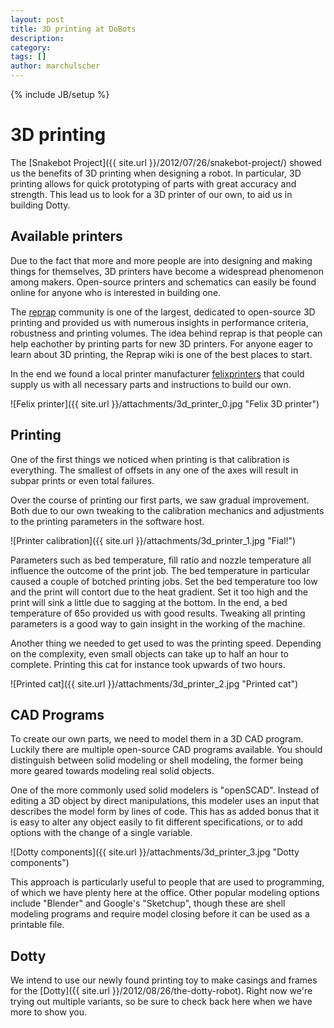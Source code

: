 ```yaml
---
layout: post
title: 3D printing at DoBots
description: 
category: 
tags: []
author: marchulscher
---
```

{% include JB/setup %}

# 3D printing

The [Snakebot Project]({{ site.url }}/2012/07/26/snakebot-project/) showed us the benefits of 3D printing when designing a
robot. In particular, 3D printing allows for quick prototyping of parts with
great accuracy and strength. This lead us to look for a 3D printer of our own,
to aid us in building Dotty.

##  Available printers

Due to the fact that more and more people are into designing and making things
for themselves, 3D printers have become a widespread phenomenon among makers.
Open-source printers and schematics can easily be found online for anyone who
is interested in building one.

The [reprap](http://www.reprap.org) community is one of the largest, dedicated
to open-source 3D printing and provided us with numerous insights in
performance criteria, robustness and printing volumes. The idea behind reprap
is that people can help eachother by printing parts for new 3D printers. For
anyone eager to learn about 3D printing, the Reprap wiki is one of the best
places to start.

In the end we found a local printer manufacturer
[felixprinters](http://www.felixprinters.com) that could supply us with all
necessary parts and instructions to build our own.

![Felix printer]({{ site.url }}/attachments/3d_printer_0.jpg "Felix 3D printer")

##  Printing

One of the first things we noticed when printing is that calibration is
everything. The smallest of offsets in any one of the axes will result in
subpar prints or even total failures.

Over the course of printing our first parts, we saw gradual improvement. Both
due to our own tweaking to the calibration mechanics and adjustments to the
printing parameters in the software host.

![Printer calibration]({{ site.url }}/attachments/3d_printer_1.jpg "Fial!")

Parameters such as bed temperature, fill ratio and nozzle temperature all
influence the outcome of the print job. The bed temperature in particular
caused a couple of botched printing jobs. Set the bed temperature too low and
the print will contort due to the heat gradient. Set it too high and the print
will sink a little due to sagging at the bottom. In the end, a bed temperature
of 65o provided us with good results. Tweaking all printing parameters is a
good way to gain insight in the working of the machine.

Another thing we needed to get used to was the printing speed. Depending on
the complexity, even small objects can take up to half an hour to complete.
Printing this cat for instance took upwards of two hours.

![Printed cat]({{ site.url }}/attachments/3d_printer_2.jpg "Printed cat")

##  CAD Programs

To create our own parts, we need to model them in a 3D CAD program. Luckily
there are multiple open-source CAD programs available. You should distinguish
between solid modeling or shell modeling, the former being more geared towards
modeling real solid objects.

One of the more commonly used solid modelers is "openSCAD". Instead of editing
a 3D object by direct manipulations, this modeler uses an input that describes
the model form by lines of code. This has as added bonus that it is easy to
alter any object easily to fit different specifications, or to add options
with the change of a single variable.

![Dotty components]({{ site.url }}/attachments/3d_printer_3.jpg "Dotty components")

This approach is particularly useful to people that are used to programming,
of which we have plenty here at the office. Other popular modeling options
include "Blender" and Google's "Sketchup", though these are shell modeling
programs and require model closing before it can be used as a printable file.

##  Dotty

We intend to use our newly found printing toy to make casings and frames for
the [Dotty]({{ site.url }}/2012/08/26/the-dotty-robot). Right now we're trying out multiple variants, so be sure
to check back here when we have more to show you.


